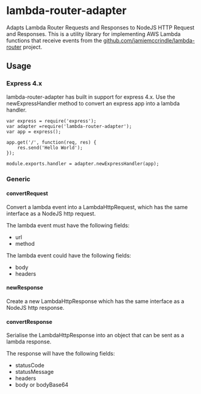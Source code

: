 # lambda-router-adapter

Adapts Lambda Router Requests and Responses to NodeJS HTTP Request and Responses.
This is a utility library for implementing AWS Lambda functions that receive
events from the
[github.com/jamiemccrindle/lambda-router](http://github.com/jamiemccrindle/lambda-router)
project.

## Usage

### Express 4.x

lambda-router-adapter has built in support for express 4.x.
Use the newExpressHandler method to convert an express app into a lambda
handler.

    var express = require('express');
    var adapter =require('lambda-router-adapter');
    var app = express();

    app.get('/', function(req, res) {
        res.send('Hello World');
    });

    module.exports.handler = adapter.newExpressHandler(app);

### Generic

#### convertRequest

Convert a lambda event into a LambdaHttpRequest, which has the same interface
 as a NodeJS http request.

The lambda event must have the following fields:

* url
* method

The lambda event could have the following fields:

* body
* headers

#### newResponse

Create a new LambdaHttpResponse which has the same interface as a NodeJS http
response.

#### convertResponse

Serialise the LambdaHttpResponse into an object that can be sent as a lambda
response.

The response will have the following fields:

* statusCode
* statusMessage
* headers
* body or bodyBase64